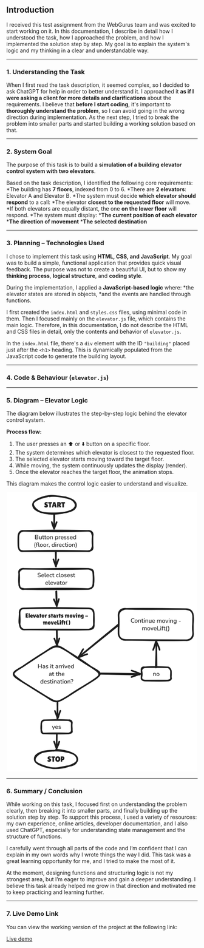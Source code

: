 ## Introduction

I received this test assignment from the WebGurus team and was excited to start working on it.
In this documentation, I describe in detail how I understood the task, how I approached the problem, and how I implemented the solution step by step.
My goal is to explain the system's logic and my thinking in a clear and understandable way.

---

### 1. Understanding the Task

When I first read the task description, it seemed complex, so I decided to ask ChatGPT for help in order to better understand it.
I approached it **as if I were asking a client for more details and clarifications** about the requirements.
I believe that **before I start coding**, it's important to **thoroughly understand the problem**, so I can avoid going in the wrong direction during implementation.
As the next step, I tried to break the problem into smaller parts and started building a working solution based on that.

---

### 2. System Goal

The purpose of this task is to build a **simulation of a building elevator control system with two elevators**.

Based on the task description, I identified the following core requirements:
*The building has **7 floors**, indexed from 0 to 6.
*There are **2 elevators**: Elevator A and Elevator B.
*The system must decide **which elevator should respond** to a call:
  *The elevator **closest to the requested floor** will move.
  *If both elevators are equally distant, the one **on the lower floor** will respond.
*The system must display:
  ***The current position of each elevator**
  ***The direction of movement**
  ***The selected destination**

---

### 3. Planning – Technologies Used

I chose to implement this task using **HTML, CSS, and JavaScript**. My goal was to build a simple, functional application that provides quick visual feedback.
The purpose was not to create a beautiful UI, but to show my **thinking process**, **logical structure**, and **coding style**.

During the implementation, I applied a **JavaScript-based logic** where:
  *the elevator states are stored in objects,
  *and the events are handled through functions.

I first created the `index.html` and `styles.css` files, using minimal code in them.
Then I focused mainly on the `elevator.js` file, which contains the main logic.
Therefore, in this documentation, I do not describe the HTML and CSS files in detail, only the contents and behavior of `elevator.js`.

In the `index.html` file, there's a `div` element with the ID `"building"` placed just after the `<h1>` heading. This is dynamically populated from the JavaScript code to generate the building layout.

---

### 4. Code & Behaviour (`elevator.js`)

---

### 5. Diagram – Elevator Logic

The diagram below illustrates the step-by-step logic behind the elevator control system.

**Process flow:**
1. The user presses an ⬆️ or ⬇️ button on a specific floor.
2. The system determines which elevator is closest to the requested floor.
3. The selected elevator starts moving toward the target floor.
4. While moving, the system continuously updates the display (render).
5. Once the elevator reaches the target floor, the animation stops.

This diagram makes the control logic easier to understand and visualize.
<p align="center">
<img src="https://raw.githubusercontent.com/galsandor2012/elevator-control-system/main/elevator-logic-diagram.png" width="500" />
</p>

---

### 6. Summary / Conclusion

While working on this task, I focused first on understanding the problem clearly, then breaking it into smaller parts, and finally building up the solution step by step. To support this process, I used a variety of resources: my own experience, online articles, developer documentation, and I also used ChatGPT, especially for understanding state management and the structure of functions.

I carefully went through all parts of the code and I’m confident that I can explain in my own words why I wrote things the way I did. This task was a great learning opportunity for me, and I tried to make the most of it.

At the moment, designing functions and structuring logic is not my strongest area, but I’m eager to improve and gain a deeper understanding. I believe this task already helped me grow in that direction and motivated me to keep practicing and learning further.

---

### 7. Live Demo Link
You can view the working version of the project at the following link:

[Live demo](https://elevator-control-system-galsandor.netlify.app/)



